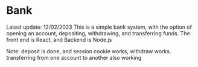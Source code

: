 # Bank
Latest update: 12/02/2023
This is a simple bank system, with the option of opening an account, depositing, withdrawing, and transferring funds.
The front end is React, and Backend is Node.js

Note: deposit is done, and session cookie works, withdraw works.
transferring from one account to another also working


